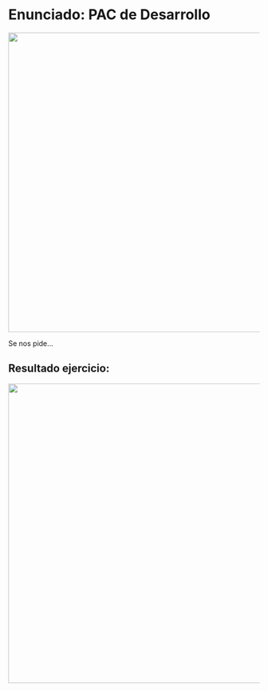 # Enunciado: PAC de Desarrollo

<p align="center">
  <img src="" width=600>
</p>

Se nos pide...

## Resultado ejercicio:
<p align="center">
  <img src="" width=600>
</p>
